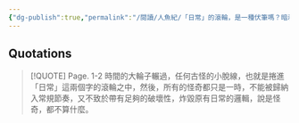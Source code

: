 ```yaml
---
{"dg-publish":true,"permalink":"/閱讀/人魚紀/「日常」的滾輪，是一種伏筆嗎？暗示著這一切努力之後會再次回歸日常，只會剩下一搓小小的怪奇/","title":"「日常」的滾輪，是一種伏筆嗎？暗示著這一切努力之後會再次回歸日常，只會剩下一搓小小的怪奇","tags":["📚日日讀寫做復健","reading_notes","literatures"],"noteIcon":"3","created":"2025-05-08T13:23:53.000+08:00","updated":"2025-05-10T22:00:20.601+08:00"}
---
```









## Quotations



> [!QUOTE] Page. 1-2 
> 時間的大輪子輾過，任何古怪的小脫線，也就是捲進「日常」這兩個字的滾輪之中，然後，所有的怪奇都只是一時，不能被歸納入常規節奏，又不致於帶有足夠的破壞性，炸毀原有日常的邏輯，說是怪奇，都不算什麼。












